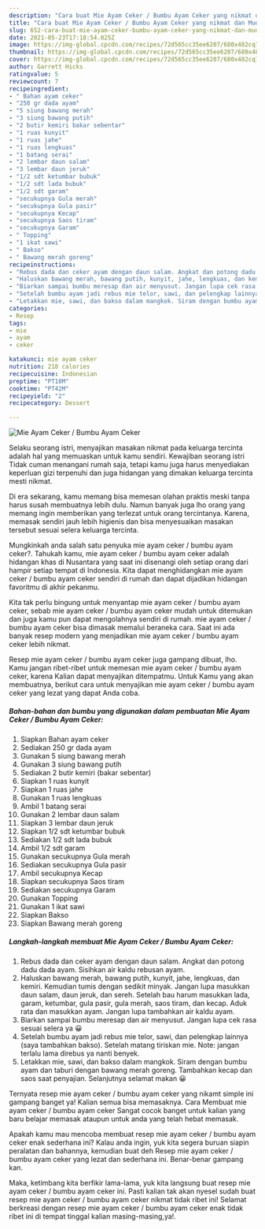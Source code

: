 ```yaml
---
description: "Cara buat Mie Ayam Ceker / Bumbu Ayam Ceker yang nikmat dan Mudah Dibuat"
title: "Cara buat Mie Ayam Ceker / Bumbu Ayam Ceker yang nikmat dan Mudah Dibuat"
slug: 652-cara-buat-mie-ayam-ceker-bumbu-ayam-ceker-yang-nikmat-dan-mudah-dibuat
date: 2021-05-23T17:18:54.025Z
image: https://img-global.cpcdn.com/recipes/72d565cc35ee6207/680x482cq70/mie-ayam-ceker-bumbu-ayam-ceker-foto-resep-utama.jpg
thumbnail: https://img-global.cpcdn.com/recipes/72d565cc35ee6207/680x482cq70/mie-ayam-ceker-bumbu-ayam-ceker-foto-resep-utama.jpg
cover: https://img-global.cpcdn.com/recipes/72d565cc35ee6207/680x482cq70/mie-ayam-ceker-bumbu-ayam-ceker-foto-resep-utama.jpg
author: Garrett Hicks
ratingvalue: 5
reviewcount: 7
recipeingredient:
- " Bahan ayam ceker"
- "250 gr dada ayam"
- "5 siung bawang merah"
- "3 siung bawang putih"
- "2 butir kemiri bakar sebentar"
- "1 ruas kunyit"
- "1 ruas jahe"
- "1 ruas lengkuas"
- "1 batang serai"
- "2 lembar daun salam"
- "3 lembar daun jeruk"
- "1/2 sdt ketumbar bubuk"
- "1/2 sdt lada bubuk"
- "1/2 sdt garam"
- "secukupnya Gula merah"
- "secukupnya Gula pasir"
- "secukupnya Kecap"
- "secukupnya Saos tiram"
- "secukupnya Garam"
- " Topping"
- "1 ikat sawi"
- " Bakso"
- " Bawang merah goreng"
recipeinstructions:
- "Rebus dada dan ceker ayam dengan daun salam. Angkat dan potong dadu dada ayam. Sisihkan air kaldu rebusan ayam."
- "Haluskan bawang merah, bawang putih, kunyit, jahe, lengkuas, dan kemiri. Kemudian tumis dengan sedikit minyak. Jangan lupa masukkan daun salam, daun jeruk, dan sereh. Setelah bau harum masukkan lada, garam, ketumbar, gula pasir, gula merah, saos tiram, dan kecap. Aduk rata dan masukkan ayam. Jangan lupa tambahkan air kaldu ayam."
- "Biarkan sampai bumbu meresap dan air menyusut. Jangan lupa cek rasa sesuai selera ya 😀"
- "Setelah bumbu ayam jadi rebus mie telor, sawi, dan pelengkap lainnya (saya tambahkan bakso). Setelah matang tiriskan mie. Note: jangan terlalu lama direbus ya nanti benyek."
- "Letakkan mie, sawi, dan bakso dalam mangkok. Siram dengan bumbu ayam dan taburi dengan bawang merah goreng. Tambahkan kecap dan saos saat penyajian. Selanjutnya selamat makan 😀"
categories:
- Resep
tags:
- mie
- ayam
- ceker

katakunci: mie ayam ceker 
nutrition: 218 calories
recipecuisine: Indonesian
preptime: "PT18M"
cooktime: "PT42M"
recipeyield: "2"
recipecategory: Dessert

---
```



![Mie Ayam Ceker / Bumbu Ayam Ceker](https://img-global.cpcdn.com/recipes/72d565cc35ee6207/680x482cq70/mie-ayam-ceker-bumbu-ayam-ceker-foto-resep-utama.jpg)

Selaku seorang istri, menyajikan masakan nikmat pada keluarga tercinta adalah hal yang memuaskan untuk kamu sendiri. Kewajiban seorang istri Tidak cuman menangani rumah saja, tetapi kamu juga harus menyediakan keperluan gizi terpenuhi dan juga hidangan yang dimakan keluarga tercinta mesti nikmat.

Di era  sekarang, kamu memang bisa memesan olahan praktis meski tanpa harus susah membuatnya lebih dulu. Namun banyak juga lho orang yang memang ingin memberikan yang terlezat untuk orang tercintanya. Karena, memasak sendiri jauh lebih higienis dan bisa menyesuaikan masakan tersebut sesuai selera keluarga tercinta. 



Mungkinkah anda salah satu penyuka mie ayam ceker / bumbu ayam ceker?. Tahukah kamu, mie ayam ceker / bumbu ayam ceker adalah hidangan khas di Nusantara yang saat ini disenangi oleh setiap orang dari hampir setiap tempat di Indonesia. Kita dapat menghidangkan mie ayam ceker / bumbu ayam ceker sendiri di rumah dan dapat dijadikan hidangan favoritmu di akhir pekanmu.

Kita tak perlu bingung untuk menyantap mie ayam ceker / bumbu ayam ceker, sebab mie ayam ceker / bumbu ayam ceker mudah untuk ditemukan dan juga kamu pun dapat mengolahnya sendiri di rumah. mie ayam ceker / bumbu ayam ceker bisa dimasak memalui beraneka cara. Saat ini ada banyak resep modern yang menjadikan mie ayam ceker / bumbu ayam ceker lebih nikmat.

Resep mie ayam ceker / bumbu ayam ceker juga gampang dibuat, lho. Kamu jangan ribet-ribet untuk memesan mie ayam ceker / bumbu ayam ceker, karena Kalian dapat menyajikan ditempatmu. Untuk Kamu yang akan membuatnya, berikut cara untuk menyajikan mie ayam ceker / bumbu ayam ceker yang lezat yang dapat Anda coba.

<!--inarticleads1-->

##### Bahan-bahan dan bumbu yang digunakan dalam pembuatan Mie Ayam Ceker / Bumbu Ayam Ceker:

1. Siapkan  Bahan ayam ceker
1. Sediakan 250 gr dada ayam
1. Gunakan 5 siung bawang merah
1. Gunakan 3 siung bawang putih
1. Sediakan 2 butir kemiri (bakar sebentar)
1. Siapkan 1 ruas kunyit
1. Siapkan 1 ruas jahe
1. Gunakan 1 ruas lengkuas
1. Ambil 1 batang serai
1. Gunakan 2 lembar daun salam
1. Siapkan 3 lembar daun jeruk
1. Siapkan 1/2 sdt ketumbar bubuk
1. Sediakan 1/2 sdt lada bubuk
1. Ambil 1/2 sdt garam
1. Gunakan secukupnya Gula merah
1. Sediakan secukupnya Gula pasir
1. Ambil secukupnya Kecap
1. Siapkan secukupnya Saos tiram
1. Sediakan secukupnya Garam
1. Gunakan  Topping
1. Gunakan 1 ikat sawi
1. Siapkan  Bakso
1. Siapkan  Bawang merah goreng




<!--inarticleads2-->

##### Langkah-langkah membuat Mie Ayam Ceker / Bumbu Ayam Ceker:

1. Rebus dada dan ceker ayam dengan daun salam. Angkat dan potong dadu dada ayam. Sisihkan air kaldu rebusan ayam.
1. Haluskan bawang merah, bawang putih, kunyit, jahe, lengkuas, dan kemiri. Kemudian tumis dengan sedikit minyak. Jangan lupa masukkan daun salam, daun jeruk, dan sereh. Setelah bau harum masukkan lada, garam, ketumbar, gula pasir, gula merah, saos tiram, dan kecap. Aduk rata dan masukkan ayam. Jangan lupa tambahkan air kaldu ayam.
1. Biarkan sampai bumbu meresap dan air menyusut. Jangan lupa cek rasa sesuai selera ya 😀
1. Setelah bumbu ayam jadi rebus mie telor, sawi, dan pelengkap lainnya (saya tambahkan bakso). Setelah matang tiriskan mie. Note: jangan terlalu lama direbus ya nanti benyek.
1. Letakkan mie, sawi, dan bakso dalam mangkok. Siram dengan bumbu ayam dan taburi dengan bawang merah goreng. Tambahkan kecap dan saos saat penyajian. Selanjutnya selamat makan 😀




Ternyata resep mie ayam ceker / bumbu ayam ceker yang nikamt simple ini gampang banget ya! Kalian semua bisa memasaknya. Cara Membuat mie ayam ceker / bumbu ayam ceker Sangat cocok banget untuk kalian yang baru belajar memasak ataupun untuk anda yang telah hebat memasak.

Apakah kamu mau mencoba membuat resep mie ayam ceker / bumbu ayam ceker enak sederhana ini? Kalau anda ingin, yuk kita segera buruan siapin peralatan dan bahannya, kemudian buat deh Resep mie ayam ceker / bumbu ayam ceker yang lezat dan sederhana ini. Benar-benar gampang kan. 

Maka, ketimbang kita berfikir lama-lama, yuk kita langsung buat resep mie ayam ceker / bumbu ayam ceker ini. Pasti kalian tak akan nyesel sudah buat resep mie ayam ceker / bumbu ayam ceker nikmat tidak ribet ini! Selamat berkreasi dengan resep mie ayam ceker / bumbu ayam ceker enak tidak ribet ini di tempat tinggal kalian masing-masing,ya!.

